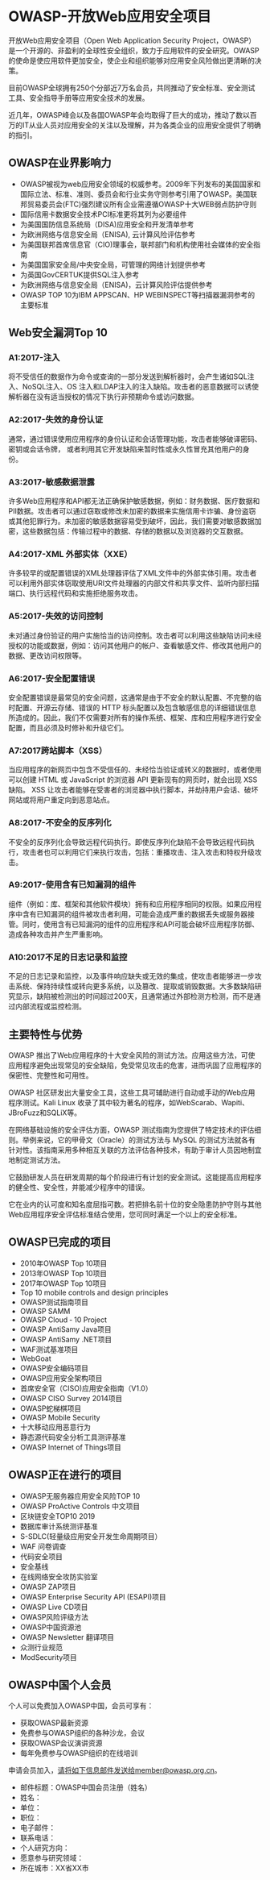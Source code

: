 # OWASP-开放Web应用安全项目

开放Web应用安全项目（Open Web Application Security Project，OWASP）是一个开源的、非盈利的全球性安全组织，致力于应用软件的安全研究。OWASP的使命是使应用软件更加安全，使企业和组织能够对应用安全风险做出更清晰的决策。

目前OWASP全球拥有250个分部近7万名会员，共同推动了安全标准、安全测试工具、安全指导手册等应用安全技术的发展。

近几年，OWASP峰会以及各国OWASP年会均取得了巨大的成功，推动了数以百万的IT从业人员对应用安全的关注以及理解，并为各类企业的应用安全提供了明确的指引。

## OWASP在业界影响力

* OWASP被视为web应用安全领域的权威参考。2009年下列发布的美国国家和国际立法、标准、准则、委员会和行业实务守则参考引用了OWASP。美国联邦贸易委员会(FTC)强烈建议所有企业需遵循OWASP十大WEB弱点防护守则
* 国际信用卡数据安全技术PCI标准更将其列为必要组件
* 为美国国防信息系统局（DISA)应用安全和开发清单参考
* 为欧洲网络与信息安全局（ENISA), 云计算风险评估参考
* 为美国联邦首席信息官（CIO)理事会，联邦部门和机构使用社会媒体的安全指南
* 为美国国家安全局/中央安全局，可管理的网络计划提供参考
* 为英国GovCERTUK提供SQL注入参考
* 为欧洲网络与信息安全局（ENISA)，云计算风险评估提供参考
* OWASP TOP 10为IBM APPSCAN、HP WEBINSPECT等扫描器漏洞参考的主要标准

## Web安全漏洞Top 10

### A1:2017-注入

将不受信任的数据作为命令或查询的一部分发送到解析器时，会产生诸如SQL注入、NoSQL注入、OS 注入和LDAP注入的注入缺陷。攻击者的恶意数据可以诱使解析器在没有适当授权的情况下执行非预期命令或访问数据。

### A2:2017-失效的身份认证

通常，通过错误使用应用程序的身份认证和会话管理功能，攻击者能够破译密码、密钥或会话令牌， 或者利用其它开发缺陷来暂时性或永久性冒充其他用户的身份。

### A3:2017-敏感数据泄露

许多Web应用程序和API都无法正确保护敏感数据，例如：财务数据、医疗数据和PII数据。攻击者可以通过窃取或修改未加密的数据来实施信用卡诈骗、身份盗窃或其他犯罪行为。未加密的敏感数据容易受到破坏，因此，我们需要对敏感数据加密，这些数据包括：传输过程中的数据、存储的数据以及浏览器的交互数据。

### A4:2017-XML 外部实体（XXE）

许多较早的或配置错误的XML处理器评估了XML文件中的外部实体引用。攻击者可以利用外部实体窃取使用URI文件处理器的内部文件和共享文件、监听内部扫描端口、执行远程代码和实施拒绝服务攻击。

### A5:2017-失效的访问控制

未对通过身份验证的用户实施恰当的访问控制。攻击者可以利用这些缺陷访问未经授权的功能或数据，例如：访问其他用户的帐户、查看敏感文件、修改其他用户的数据、更改访问权限等。

### A6:2017-安全配置错误

安全配置错误是最常见的安全问题，这通常是由于不安全的默认配置、不完整的临时配置、开源云存储、错误的 HTTP 标头配置以及包含敏感信息的详细错误信息所造成的。因此，我们不仅需要对所有的操作系统、框架、库和应用程序进行安全配置，而且必须及时修补和升级它们。

### A7:2017跨站脚本（XSS）

当应用程序的新网页中包含不受信任的、未经恰当验证或转义的数据时，或者使用可以创建 HTML 或 JavaScript 的浏览器 API 更新现有的网页时，就会出现 XSS 缺陷。 XSS 让攻击者能够在受害者的浏览器中执行脚本，并劫持用户会话、破坏网站或将用户重定向到恶意站点。

### A8:2017-不安全的反序列化

不安全的反序列化会导致远程代码执行。即使反序列化缺陷不会导致远程代码执行，攻击者也可以利用它们来执行攻击，包括：重播攻击、注入攻击和特权升级攻击。

### A9:2017-使用含有已知漏洞的组件

组件（例如：库、框架和其他软件模块）拥有和应用程序相同的权限。如果应用程序中含有已知漏洞的组件被攻击者利用，可能会造成严重的数据丢失或服务器接管。同时，使用含有已知漏洞的组件的应用程序和API可能会破坏应用程序防御、造成各种攻击并产生严重影响。

### A10:2017不足的日志记录和监控

不足的日志记录和监控，以及事件响应缺失或无效的集成，使攻击者能够进一步攻击系统、保持持续性或转向更多系统，以及篡改、提取或销毁数据。大多数缺陷研究显示，缺陷被检测出的时间超过200天，且通常通过外部检测方检测，而不是通过内部流程或监控检测。

## 主要特性与优势

OWASP 推出了Web应用程序的十大安全风险的测试方法。应用这些方法，可使应用程序避免出现常见的安全缺陷，免受常见攻击的危害，进而巩固了应用程序的保密性、完整性和可用性。

OWASP 社区研发出大量安全工具，这些工具可辅助进行自动或手动的Web应用程序测试。Kali Linux 收录了其中较为著名的程序，如WebScarab、Wapiti、JBroFuzz和SQLiX等。

在网络基础设施的安全评估方面，OWASP 测试指南为您提供了特定技术的评估细则。举例来说，它的甲骨文（Oracle）的测试方法与 MySQL 的测试方法就各有针对性。该指南采用多种相互关联的方法评估各种技术，有助于审计人员因地制宜地制定测试方法。

它鼓励研发人员在研发周期的每个阶段进行有计划的安全测试。这能提高应用程序的健全性、安全性，并能减少程序中的错误。

它在业内的认可度和知名度屈指可数。若把排名前十位的安全隐患防护守则与其他Web应用程序安全评估标准结合使用，您可同时满足一个以上的安全标准。

## OWASP已完成的项目

* 2010年OWASP Top 10项目
* 2013年OWASP Top 10项目
* 2017年OWASP Top 10项目
* Top 10 mobile controls and design principles
* OWASP测试指南项目
* OWASP SAMM
* OWASP Cloud ‐ 10 Project
* OWASP AntiSamy Java项目
* OWASP AntiSamy .NET项目
* WAF测试基准项目
* WebGoat
* OWASP安全编码项目
* OWASP应用安全架构项目
* 首席安全官（CISO)应用安全指南（V1.0）
* OWASP CISO Survey 2014项目
* OWASP蛇梯棋项目
* OWASP Mobile Security
* 十大移动应用恶意行为
* 静态源代码安全分析工具测评基准
* OWASP Internet of Things项目

## OWASP正在进行的项目

* OWASP无服务器应用安全风险TOP 10
* OWASP ProActive Controls 中文项目
* 区块链安全TOP10 2019
* 数据库审计系统测评基准
* S-SDLC(轻量级应用安全开发生命周期项目）
* WAF 问卷调查
* 代码安全项目
* 安全基线
* 在线网络安全攻防实验室
* OWASP ZAP项目
* OWASP Enterprise Security API (ESAPI)项目
* OWASP Live CD项目
* OWASP风险评级方法
* OWASP中国资源池
* OWASP Newsletter 翻译项目
* 众测行业规范
* ModSecurity项目

## OWASP中国个人会员

个人可以免费加入OWASP中国，会员可享有：

* 获取OWASP最新资源
* 免费参与OWASP组织的各种沙龙，会议
* 获取OWASP会议演讲资源
* 每年免费参与OWASP组织的在线培训

申请会员加入，请将如下信息邮件发送给member@owasp.org.cn。

* 邮件标题：OWASP中国会员注册（姓名）
* 姓名：
* 单位：
* 职位：
* 电子邮件：
* 联系电话：
* 个人研究方向：
* 愿意参与研究领域：
* 所在城市：XX省XX市
